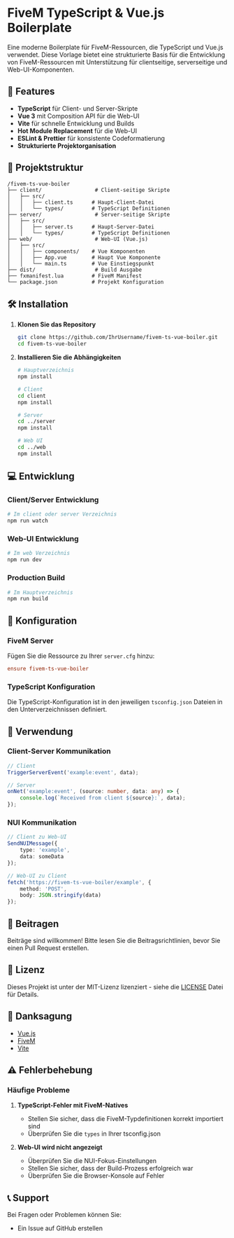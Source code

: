 # FiveM TypeScript & Vue.js Boilerplate

Eine moderne Boilerplate für FiveM-Ressourcen, die TypeScript und Vue.js verwendet. Diese Vorlage bietet eine strukturierte Basis für die Entwicklung von FiveM-Ressourcen mit Unterstützung für clientseitige, serverseitige und Web-UI-Komponenten.

## 🚀 Features

- **TypeScript** für Client- und Server-Skripte
- **Vue 3** mit Composition API für die Web-UI
- **Vite** für schnelle Entwicklung und Builds
- **Hot Module Replacement** für die Web-UI
- **ESLint & Prettier** für konsistente Codeformatierung
- **Strukturierte Projektorganisation**

## 📁 Projektstruktur

```
/fivem-ts-vue-boiler
├── client/                 # Client-seitige Skripte
│   ├── src/
│   │   ├── client.ts      # Haupt-Client-Datei
│   │   └── types/         # TypeScript Definitionen
├── server/                 # Server-seitige Skripte
│   ├── src/
│   │   ├── server.ts      # Haupt-Server-Datei
│   │   └── types/         # TypeScript Definitionen
├── web/                    # Web-UI (Vue.js)
│   ├── src/
│   │   ├── components/    # Vue Komponenten
│   │   ├── App.vue        # Haupt Vue Komponente
│   │   └── main.ts        # Vue Einstiegspunkt
├── dist/                   # Build Ausgabe
├── fxmanifest.lua         # FiveM Manifest
└── package.json           # Projekt Konfiguration
```

## 🛠️ Installation

1. **Klonen Sie das Repository**
   ```bash
   git clone https://github.com/IhrUsername/fivem-ts-vue-boiler.git
   cd fivem-ts-vue-boiler
   ```

2. **Installieren Sie die Abhängigkeiten**
   ```bash
   # Hauptverzeichnis
   npm install
   
   # Client
   cd client
   npm install
   
   # Server
   cd ../server
   npm install
   
   # Web UI
   cd ../web
   npm install
   ```

## 💻 Entwicklung

### Client/Server Entwicklung
```bash
# Im client oder server Verzeichnis
npm run watch
```

### Web-UI Entwicklung
```bash
# Im web Verzeichnis
npm run dev
```

### Production Build
```bash
# Im Hauptverzeichnis
npm run build
```

## 🔧 Konfiguration

### FiveM Server
Fügen Sie die Ressource zu Ihrer `server.cfg` hinzu:
```cfg
ensure fivem-ts-vue-boiler
```

### TypeScript Konfiguration
Die TypeScript-Konfiguration ist in den jeweiligen `tsconfig.json` Dateien in den Unterverzeichnissen definiert.

## 📝 Verwendung

### Client-Server Kommunikation
```typescript
// Client
TriggerServerEvent('example:event', data);

// Server
onNet('example:event', (source: number, data: any) => {
    console.log(`Received from client ${source}:`, data);
});
```

### NUI Kommunikation
```typescript
// Client zu Web-UI
SendNUIMessage({
    type: 'example',
    data: someData
});

// Web-UI zu Client
fetch('https://fivem-ts-vue-boiler/example', {
    method: 'POST',
    body: JSON.stringify(data)
});
```

## 🤝 Beitragen

Beiträge sind willkommen! Bitte lesen Sie die Beitragsrichtlinien, bevor Sie einen Pull Request erstellen.

## 📄 Lizenz

Dieses Projekt ist unter der MIT-Lizenz lizenziert - siehe die [LICENSE](LICENSE) Datei für Details.

## 🙏 Danksagung

- [Vue.js](https://vuejs.org/)
- [FiveM](https://fivem.net/)
- [Vite](https://vitejs.dev/)

## ⚠️ Fehlerbehebung

### Häufige Probleme

1. **TypeScript-Fehler mit FiveM-Natives**
   - Stellen Sie sicher, dass die FiveM-Typdefinitionen korrekt importiert sind
   - Überprüfen Sie die `types` in Ihrer tsconfig.json

2. **Web-UI wird nicht angezeigt**
   - Überprüfen Sie die NUI-Fokus-Einstellungen
   - Stellen Sie sicher, dass der Build-Prozess erfolgreich war
   - Überprüfen Sie die Browser-Konsole auf Fehler

## 📞 Support

Bei Fragen oder Problemen können Sie:
- Ein Issue auf GitHub erstellen
